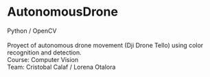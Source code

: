 # AutonomousDrone
Python / OpenCV
</br>
</br>
Proyect of autonomous drone movement (Dji Drone Tello) using color recognition and detection.
</br>
Course: Computer Vision
</br>
Team: Cristobal Calaf / Lorena Otalora
